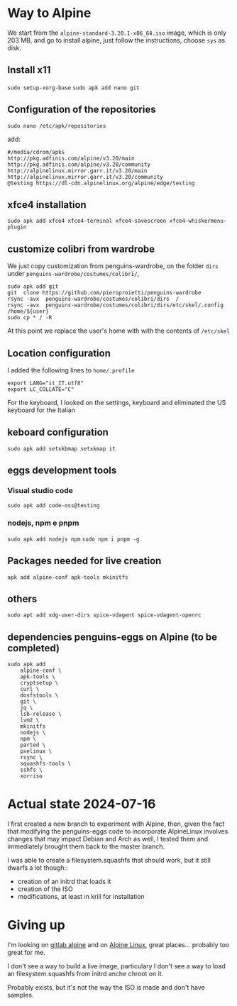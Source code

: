 # Way to Alpine
We start from the `alpine-standard-3.20.1-x86_64.iso` image, which is only 203 MB, and go to install alpine, just follow the instructions, choose `sys` as disk.

## Install x11
`sudo setup-xorg-base`
`sudo apk add nano git`

## Configuration of the repositories
`sudo nano /etc/apk/repositories`

add:

```
#/media/cdrom/apks
http://pkg.adfinis.com/alpine/v3.20/main
http://pkg.adfinis.com/alpine/v3.20/community
http://alpinelinux.mirror.garr.it/v3.20/main
http://alpinelinux.mirror.garr.it/v3.20/community
@testing https://dl-cdn.alpinelinux.org/alpine/edge/testing
```

## xfce4 installation
`sudo apk add xfce4 xfce4-terminal xfce4-savescreen xfce4-whiskermenu-plugin`

## customize colibri from wardrobe
We just copy customization from penguins-wardrobe, on the folder `dirs` under `penguins-wardrobe/costumes/colibri/`,

```
sudo apk add git
git  clone https://github.com/pieroproietti/penguins-wardrobe
rsync -avx  penguins-wardrobe/costumes/colibri/dirs  /
rsync -avx  penguins-wardrobe/costumes/colibri/dirs/etc/skel/.config /home/${user}
sudo cp * / -R
```

At this point we replace the user's home with with the contents of `/etc/skel`

## Location configuration
I added the following lines to `home/.profile`

```
export LANG="it_IT.utf8"
export LC_COLLATE="C"
```
For the keyboard, I looked on the settings, keyboard and eliminated the US keyboard for the Italian

## keboard configuration
`
sudo apk add setxkbmap
setxkmap it
`

## eggs development tools
### Visual studio code
`sudo apk add code-oss@testing`

### nodejs, npm e pnpm
`sudo apk add nodejs npm`
`sudo npm i pnpm -g`

## Packages needed for live creation

`apk add alpine-conf apk-tools mkinitfs`

## others
`sudo apt add xdg-user-dirs spice-vdagent spice-vdagent-openrc`

## dependencies penguins-eggs on Alpine (to be completed)
```
sudo apk add 
    alpine-conf \
    apk-tools \
    cryptsetup \
    curl \
    dosfstools \
    git \
    jq \
    lsb-release \
    lvm2 \
    mkinitfs
    nodejs \
    npm \
    parted \
    pxelinux \
    rsync \
    squashfs-tools \
    sshfs \
    xorriso
```

# Actual state 2024-07-16

I first created a new branch to experiment with Alpine, then, given the fact that modifying the penguins-eggs code to incorporate AlpineLinux involves changes that may impact Debian and Arch as well, I tested them and immediately brought them back to the master branch.

I was able to create a filesystem.squashfs that should work, but it still dwarfs a lot though::
- creation of an initrd that loads it
- creation of the ISO
- modifications, at least in krill for installation


# Giving up
I'm looking on [gitlab alpine](https://gitlab.alpinelinux.org/alpine) and on [Alpine Linux](https://alpinelinux.org/), great places... probably too great for me.

I don't see a way to build a live image, particulary I don't see a way to load an filesystem.squashfs from initrd anche chroot on it. 

Probably exists, but it's not the way the ISO is made and don't have samples.


